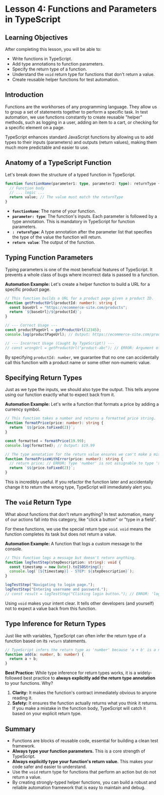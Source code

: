 # Lesson 4: Functions and Parameters in TypeScript

## Learning Objectives
After completing this lesson, you will be able to:
- Write functions in TypeScript.
- Add type annotations to function parameters.
- Specify the return type of a function.
- Understand the `void` return type for functions that don't return a value.
- Create reusable helper functions for test automation.

## Introduction
Functions are the workhorses of any programming language. They allow us to group a set of statements together to perform a specific task. In test automation, we use functions constantly to create reusable "helper" methods, such as logging in a user, adding an item to a cart, or checking for a specific element on a page.

TypeScript enhances standard JavaScript functions by allowing us to add types to their inputs (parameters) and outputs (return values), making them much more predictable and easier to use.

## Anatomy of a TypeScript Function
Let's break down the structure of a typed function in TypeScript.

```typescript
function functionName(parameter1: type, parameter2: type): returnType {
  // Function body
  // ... logic ...
  return value; // The value must match the returnType
}
```
- **`functionName`**: The name of your function.
- **`parameter: type`**: The function's inputs. Each parameter is followed by a type annotation. This is mandatory in TypeScript for function parameters.
- **`: returnType`**: A type annotation after the parameter list that specifies the type of the value the function will return.
- **`return value`**: The output of the function.

## Typing Function Parameters
Typing parameters is one of the most beneficial features of TypeScript. It prevents a whole class of bugs where incorrect data is passed to a function.

**Automation Example:** Let's create a helper function to build a URL for a specific product page.

```typescript
// This function builds a URL for a product page given a product ID.
function getProductUrl(productId: number): string {
  const baseUrl = "https://ecommerce-site.com/products";
  return `${baseUrl}/${productId}`;
}

// --- Correct Usage ---
const productPageUrl = getProductUrl(12345);
console.log(productPageUrl); // Output: https://ecommerce-site.com/products/12345

// --- Incorrect Usage (Caught by TypeScript!) ---
// const wrongUrl = getProductUrl("product-abc"); // ERROR: Argument of type 'string' is not assignable to parameter of type 'number'.
```
By specifying `productId: number`, we guarantee that no one can accidentally call this function with a product name or some other non-numeric value.

## Specifying Return Types
Just as we type the inputs, we should also type the output. This tells anyone using our function exactly what to expect back from it.

**Automation Example:** Let's write a function that formats a price by adding a currency symbol.

```typescript
// This function takes a number and returns a formatted price string.
function formatPrice(price: number): string {
  return `$${price.toFixed(2)}`;
}

const formatted = formatPrice(19.99);
console.log(formatted); // Output: $19.99

// The type annotation for the return value ensures we can't make a mistake inside the function.
function formatPriceWithError(price: number): string {
  // return price; // ERROR: Type 'number' is not assignable to type 'string'.
  return `$${price.toFixed(2)}`;
}
```
This is incredibly useful. If you refactor the function later and accidentally change it to return the wrong type, TypeScript will immediately alert you.

## The `void` Return Type
What about functions that don't return anything? In test automation, many of our actions fall into this category, like "click a button" or "type in a field".

For these functions, we use the special return type `void`. `void` means the function completes its task but does not return a value.

**Automation Example:** A function that logs a custom message to the console.

```typescript
// This function logs a message but doesn't return anything.
function logTestStep(stepDescription: string): void {
  const timestamp = new Date().toISOString();
  console.log(`[${timestamp}] - STEP: ${stepDescription}`);
}

logTestStep("Navigating to login page.");
logTestStep("Entering username and password.");
// const result = logTestStep("Clicking login button."); // ERROR: 'logTestStep' function lacks return statement and return type does not include 'undefined'.
```
Using `void` makes your intent clear. It tells other developers (and yourself) not to expect a value back from this function.

## Type Inference for Return Types
Just like with variables, TypeScript can often infer the return type of a function based on its `return` statements.

```typescript
// TypeScript infers the return type as 'number' because 'a + b' is a number.
function add(a: number, b: number) {
  return a + b;
}
```
**Best Practice:** While type inference for return types works, it is a widely-followed best practice to **always explicitly add the return type annotation** to your functions.
Why?
1.  **Clarity:** It makes the function's contract immediately obvious to anyone reading it.
2.  **Safety:** It ensures the function actually returns what you think it returns. If you make a mistake in the function body, TypeScript will catch it based on your explicit return type.

## Summary
- Functions are blocks of reusable code, essential for building a clean test framework.
- **Always type your function parameters.** This is a core strength of TypeScript.
- **Always explicitly type your function's return value.** This makes your code safer and easier to understand.
- Use the `void` return type for functions that perform an action but do not return a value.
- By creating strongly-typed helper functions, you can build a robust and reliable automation framework that is easy to maintain and debug.